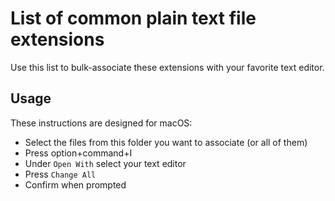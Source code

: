 # List of common plain text file extensions
Use this list to bulk-associate these extensions with your favorite
text editor.

## Usage
These instructions are designed for macOS:
* Select the files from this folder you want to associate (or all of
them)
* Press option+command+I
* Under `Open With` select your text editor
* Press `Change All`
* Confirm when prompted

